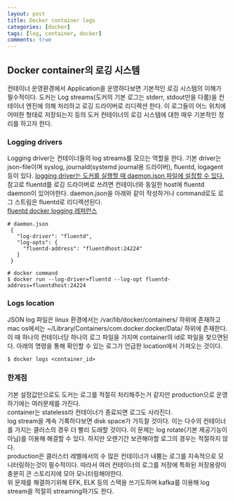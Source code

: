 ```yaml
---
layout: post
title: Docker container logs 
categories: [docker]
tags: [log, container, docker]
comments: true
---
```




## Docker container의 로깅 시스템
  컨테이너 운영환경에서 Application을 운영하다보면 기본적인 로깅 시스템의 이해가 필수적이다. 도커는 Log streams(도커의 기본 로그는 stderr, stdout만을 다룸)을 컨테이너 엔진에 의해 처리하고 로깅 드라이버로 리디렉션 한다. 이 로그들이 어느 위치에 어떠한 형태로 저장되는지 등의 도커 컨테이너의 로깅 시스템에 대한 매우 기본적인 정리를 하고자 한다. 



### Logging drivers
  Logging driver는 컨테이너들의 log streams를 모으는 역할을 한다. 기본 driver는 json-file이며 syslog, journald(systemd journal용 드라이버), fluentd, logagent 등이 있다. [logging driver는 도커를 실행할 때 daemon.json 파일에 설정할 수 있다.](https://docs.docker.com/config/containers/logging/json-file/)  
  참고로 fluentd를 로깅 드라이버로 쓰려면 컨테이너와 동일한 host에 fluentd daemon이 있어야한다. daemon.json을 아래와 같이 작성하거나 command로도 로그 스트림은 fluentd로 리디렉션된다.  
  [fluentd docker logging 레퍼런스](https://docs.fluentd.org/container-deployment/docker-logging-driver)

```
# daemon.json
 {
   "log-driver": "fluentd",
   "log-opts": {
     "fluentd-address": "fluentdhost:24224"
   }
 }
```

```
# docker command
$ docker run --log-driver=fluentd --log-opt fluentd-address=fluentdhost:24224
```




### Logs location
  JSON log 파일은 linux 환경에서는 /var/lib/docker/containers/ 하위에 존재하고 mac os에서는 ~/Library/Containers/com.docker.docker/Data/ 하위에 존재한다. 이 때 하나의 컨테이너당 하나의 로그 파일을 가지며 container의 id로 파일을 찾으면된다. 아래의 명령을 통해 확인할 수 있는 로그가 언급한 location에서 가져오는 것이다.  

```
$ docker logs <container_id>
```



### 한계점
  기본 설정값만으로도 도커는 로그를 적절히 처리해주는거 같지만 production으로 운영하기에는 여러문제를 가진다.  
  container는 stateless라 컨테이너가 종료되면 로그도 사라진다.  
  log stream을 계속 기록하다보면 disk space가 가득찰 것이다. 이는 다수의 컨테이너를 가지는 클러스의 경우 더 빨리 도래할 것이다. 이 문제는 log rotate(기본 제공기능이 아님)를 이용해 해결할 수 있다. 하지만 오랜기간 보관해야할 로그의 경우는 적절하지 않다.  
  production은 클러스터 레벨에서의 수 많은 컨테이너가 내뿜는 로그를 지속적으로 모니터링하는것이 필수적이다. 따라서 여러 컨테이너의 로그를 저장에 특화된 저장용량이 충분히 큰 스토리지에 모아 모니터링해야한다.  
  위 문제를 해결하기위해 EFK, ELK 등의 스택을 쓰기도하며 kafka를 이용해 log stream을 적절히 streaming하기도 한다.

